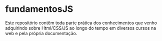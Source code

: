 # fundamentosJS
Este repositório contêm toda parte prática dos conhecimentos que venho adquirindo sobre Html/CSS/JS ao longo do tempo em diversos cursos na web e pela própria documentação.
